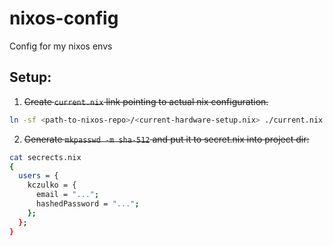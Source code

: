 # nixos-config
Config for my nixos envs

## Setup:

1. ~~Create `current.nix` link pointing to actual nix configuration.~~

```bash
ln -sf <path-to-nixos-repo>/<current-hardware-setup.nix> ./current.nix
```

2. ~~Generate `mkpasswd -m sha-512` and put it to secret.nix into project dir:~~

```bash
cat secrects.nix
{
  users = {
    kczulko = {
      email = "...";
      hashedPassword = "...";
    };
  };
}
```

